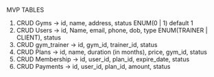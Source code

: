 MVP TABLES

1. CRUD Gyms -> id, name, address, status ENUM(0 | 1) default 1
2. CRUD Users -> id, Name, email, phone, dob, type ENUM(TRAINER | CLIENT), status
3. CRUD gym_trainer -> id, gym_id, trainer_id, status
4. CRUD Plans -> id, name, duration (in months), price, gym_id, status
5. CRUD Membership -> id, user_id, plan_id, expire_date, status
6. CRUD Payments -> id, user_id, plan_id, amount, status